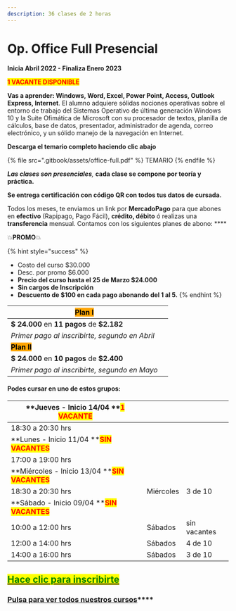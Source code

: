 ```yaml
---
description: 36 clases de 2 horas
---
```


# Op. Office Full Presencial

**Inicia Abril 2022 - Finaliza Enero 2023**

<mark style="color:red;">**1 VACANTE DISPONIBLE**</mark>

**Vas a aprender: Windows, Word, Excel, Power Point, Access, Outlook Express, Internet**. El alumno adquiere sólidas nociones operativas sobre el entorno de trabajo del Sistemas Operativo de última generación Windows 10 y la Suite Ofimática de Microsoft con su procesador de textos, planilla de cálculos, base de datos, presentador, administrador de agenda, correo electrónico, y un sólido manejo de la navegación en Internet.&#x20;

**Descarga el temario completo haciendo clic abajo**

{% file src=".gitbook/assets/office-full.pdf" %}
TEMARIO
{% endfile %}

_**Las clases son presenciales**,_ **cada clase se compone por teoría y práctica.**&#x20;

**Se entrega certificación con código QR con todos tus datos de cursada.**&#x20;

Todos los meses, te enviamos un link por **MercadoPago** para que abones en **efectivo** (Rapipago, Pago Fácil), **crédito, débito** ó realizas una **transferencia** mensual. Contamos con los siguientes planes de abono: ****&#x20;

💥**PROMO**💥&#x20;

{% hint style="success" %}
* Costo del curso $30.000
* Desc. por promo $6.000
* **Precio del curso hasta el 25 de Marzo $24.000**
* **Sin cargos de Inscripción**
* **Descuento de $100 en cada pago abonando del 1 al 5.**&#x20;
{% endhint %}

| <mark style="background-color:orange;">**Plan I**</mark>  |   |
| --------------------------------------------------------- | - |
| **$ 24.000** en **11 pagos** de **$2.182**                |   |
| _Primer pago al inscribirte, segundo en Abril_            |   |
| <mark style="background-color:orange;">**Plan II**</mark> |   |
| **$ 24.000** en **10 pagos** de **$2.400**                |   |
| _Primer pago al inscribirte, segundo en Mayo_             |   |

#### Podes cursar en uno de estos grupos:

| **Jueves - Inicio 14/04 **<mark style="color:red;">**1 VACANTE**</mark>       |           |              |
| ----------------------------------------------------------------------------- | --------- | ------------ |
| 18:30 a 20:30 hrs                                                             |           |              |
| **Lunes - Inicio 11/04 **<mark style="color:red;">**SIN VACANTES**</mark>     |           |              |
| 17:00 a 19:00 hrs                                                             |           |              |
| **Miércoles - Inicio 13/04 **<mark style="color:red;">**SIN VACANTES**</mark> |           |              |
| 18:30 a 20:30 hrs                                                             | Miércoles | 3 de 10      |
| **Sábado - Inicio 09/04 **<mark style="color:red;">**SIN VACANTES**</mark>    |           |              |
| 10:00 a 12:00 hrs                                                             | Sábados   | sin vacantes |
| 12:00 a 14:00 hrs                                                             | Sábados   | 4 de 10      |
| 14:00 a 16:00 hrs                                                             | Sábados   | 3 de 10      |

## <mark style="color:green;"></mark>[<mark style="color:green;">Hace clic para inscribirte</mark>](https://wa.me/+5491164622877?text=Hola,%20le%C3%AD%20toda%20la%20info%20del%20curso%20de%20Operador%20en%20Office%20Full%20Presencial%20y%20quiero%20inscribirme)<mark style="color:green;"></mark>

### [**Pulsa para ver todos nuestros cursos**](./)****
